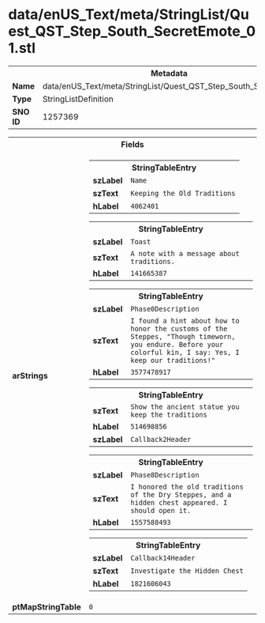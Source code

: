 <h1>data/enUS_Text/meta/StringList/Quest_QST_Step_South_SecretEmote_01.stl</h1><table><tr><th colspan="100%">Metadata</th></tr><tr><td><b>Name</b></td><td>data/enUS_Text/meta/StringList/Quest_QST_Step_South_SecretEmote_01.stl</td></tr><tr><td><b>Type</b></td><td>StringListDefinition</td></tr><tr><td><b>SNO ID</b></td><td>1257369</td></tr></table>

<table><tr><th colspan="100%">Fields</th></tr><tr><td><b>arStrings</b></td><td><table><tr><th colspan="100%">StringTableEntry</th></tr><tr><td><b>szLabel</b></td><td><code>Name</code></td></tr><tr><td><b>szText</b></td><td><code>Keeping the Old Traditions</code></td></tr><tr><td><b>hLabel</b></td><td><code>4062401</code></td></tr></table>


<table><tr><th colspan="100%">StringTableEntry</th></tr><tr><td><b>szLabel</b></td><td><code>Toast</code></td></tr><tr><td><b>szText</b></td><td><code>A note with a message about traditions.</code></td></tr><tr><td><b>hLabel</b></td><td><code>141665387</code></td></tr></table>


<table><tr><th colspan="100%">StringTableEntry</th></tr><tr><td><b>szLabel</b></td><td><code>Phase0Description</code></td></tr><tr><td><b>szText</b></td><td><code>I found a hint about how to honor the customs of the Steppes, "Though timeworn, you endure. Before your colorful kin, I say: Yes, I keep our traditions!"</code></td></tr><tr><td><b>hLabel</b></td><td><code>3577478917</code></td></tr></table>


<table><tr><th colspan="100%">StringTableEntry</th></tr><tr><td><b>szText</b></td><td><code>Show the ancient statue you keep the traditions</code></td></tr><tr><td><b>hLabel</b></td><td><code>514698856</code></td></tr><tr><td><b>szLabel</b></td><td><code>Callback2Header</code></td></tr></table>


<table><tr><th colspan="100%">StringTableEntry</th></tr><tr><td><b>szLabel</b></td><td><code>Phase8Description</code></td></tr><tr><td><b>szText</b></td><td><code>I honored the old traditions of the Dry Steppes, and a hidden chest appeared. I should open it.</code></td></tr><tr><td><b>hLabel</b></td><td><code>1557588493</code></td></tr></table>


<table><tr><th colspan="100%">StringTableEntry</th></tr><tr><td><b>szLabel</b></td><td><code>Callback14Header</code></td></tr><tr><td><b>szText</b></td><td><code>Investigate the Hidden Chest</code></td></tr><tr><td><b>hLabel</b></td><td><code>1821606043</code></td></tr></table>


</td></tr><tr><td><b>ptMapStringTable</b></td><td><code>0</code></td></tr></table>

